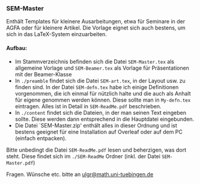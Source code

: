 ### SEM-Master

Enthält Templates für kleinere Ausarbeitungen, etwa für Seminare in der AGFA oder für kleinere Artikel. 
Die Vorlage eignet sich auch bestens, um sich in das LaTeX-System einzuarbeiten.

#### Aufbau:
* Im Stammverzeichnis befinden sich die Datei `SEM-Master.tex` als allgemeine Vorlage und `SEM-Beamer.tex` als Vorlage für Präsentationen mit der Beamer-Klasse
* In `./preamble` findet sich die Datei `SEM-art.tex`, in der Layout usw. zu finden sind. In der Datei `SEM-defn.tex` habe ich einige Definitionen vorgenommen, die ich einmal für nützlich halte und die auch als Anhalt für eigene genommen werden können.
Diese sollte man in `My-defn.tex` eintragen.
Alles ist in Detail in `SEM-ReadMe.pdf` beschrieben.
* In `./content` findet sich die Dateien, in der man seinen Text eingeben sollte. Diese werden dann entsprechend in die Hauptdatei eingebunden.
* Die Datei `SEM-Master.zip' enthält alles in dieser Ordnung und ist bestens geeignet für eine Installation auf Overleaf oder auf dem PC (einfach entpacken).

Bitte unbedingt die Datei `SEM-ReadMe.pdf` lesen und beherzigen, was dort steht. 
Diese findet sich im `./SEM-ReadMe` Ordner (inkl. der Datei `SEM-Master.pdf`)

Fragen. Wünsche etc. bitte an <ulgr@math.uni-tuebingen.de>


